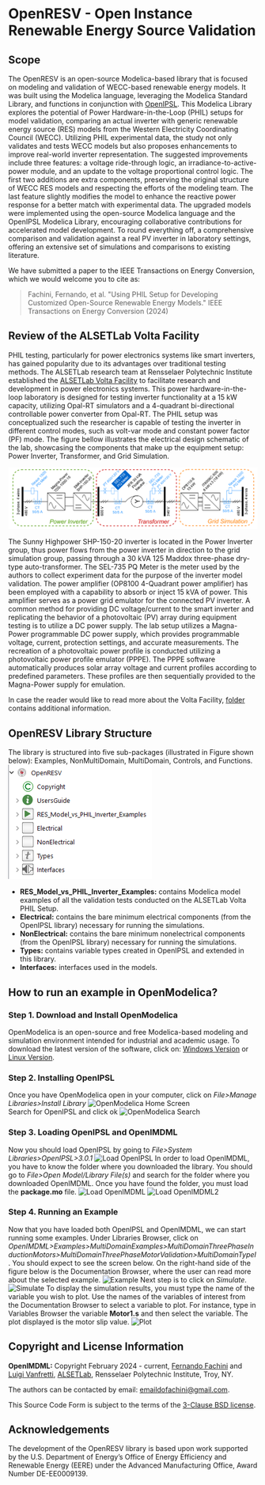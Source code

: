 # OpenRESV - Open Instance Renewable Energy Source Validation
## Scope
The OpenRESV is an open-source Modelica-based library that is focused on modeling and validation of WECC-based renewable energy models. It was built using the Modelica language, leveraging the Modelica Standard Library, and functions in conjunction with [OpenIPSL](https://github.com/OpenIPSL/OpenIPSL).
This Modelica Library explores the potential of Power Hardware-in-the-Loop (PHIL) setups for model validation, comparing an actual inverter with generic renewable energy source (RES) models from the Western Electricity Coordinating Council (WECC). 
Utilizing PHIL experimental data, the study not only validates and tests WECC models but also proposes enhancements to improve real-world inverter representation. 
The suggested improvements include three features: a voltage ride-through logic, an irradiance-to-active-power module, and an update to the voltage proportional control logic. 
The first two additions are extra components, preserving the original structure of WECC RES models and respecting the efforts of the modeling team. 
The last feature slightly modifies the model to enhance the reactive power response for a better match with experimental data. 
The upgraded models were implemented using the open-source Modelica language and the OpenIPSL Modelica Library, encouraging collaborative contributions for accelerated model development. 
To round everything off, a comprehensive comparison and validation against a real PV inverter in laboratory settings, offering an extensive set of simulations and comparisons to existing literature.

We have submitted a paper to the IEEE Transactions on Energy Conversion, which we would welcome you to cite as:

> Fachini, Fernando, et al. "Using PHIL Setup for Developing Customized Open-Source Renewable Energy Models." IEEE Transactions on Energy Conversion (2024)

## Review of the ALSETLab Volta Facility

PHIL testing, particularly for power electronics systems like smart inverters, has gained popularity due to its advantages over traditional testing methods.
The ALSETLab research team at Rensselaer Polytechnic Institute established the [ALSETLab Volta Facility](https://alsetlab.github.io/lab/ "Volta's Homepage") to facilitate research and development in power electronics systems.
This power hardware-in-the-loop laboratory is designed for testing inverter functionality at a 15 kW capacity, utilizing Opal-RT simulators and a 4-quadrant bi-directional controllable power converter from Opal-RT.
The PHIL setup was conceptualized such the researcher is capable of testing the inverter in different control modes, such as volt-var mode and constant power factor (PF) mode.
The figure bellow illustrates the electrical design schematic of the lab, showcasing the components that make up the equipment setup: Power Inverter, Transformer, and Grid Simulation.

![VoltaSetup](docs/Figures/VoltaSetup.png "ALSETLab Volta Facility Diagram")

The Sunny Highpower SHP-150-20 inverter is located in the Power Inverter group, thus power flows from the power inverter in direction to the grid simulation group, passing through a 30 kVA 125 Maddox three-phase dry-type auto-transformer. The SEL-735 PQ Meter is the meter used by the authors to collect experiment data for the purpose of the inverter model validation.
The power amplifier (OP8100 4-Quadrant power amplifier) has been employed with a capability to absorb or inject 15 kVA of power. This amplifier serves as a power grid emulator for the connected PV inverter. 
A common method for providing DC voltage/current to the smart inverter and replicating the behavior of a photovoltaic (PV) array during equipment testing is to utilize a DC power supply. 
The lab setup utilizes a Magna-Power programmable DC power supply, which provides programmable voltage, current, protection settings, and accurate measurements. 
The recreation of a photovoltaic power profile is conducted utilizing a photovoltaic power profile emulator (PPPE). 
The PPPE software automatically produces solar array voltage and current profiles according to predefined parameters. 
These profiles are then sequentially provided to the Magna-Power supply for emulation.

In case the reader would like to read more about the Volta Facility, [folder](docs/Lab_Documents "Folder with all the documents for the equipment utilized in the implementation of the Volta Facility") contains additional information.


## OpenRESV Library Structure
The library is structured into five sub-packages (illustrated in Figure shown below): Examples, NonMultiDomain, MultiDomain, Controls, and Functions.\
![Library Structure](docs/Figures/Library_Structure.png "Library Structure")
- **RES_Model_vs_PHIL_Inverter_Examples:** contains Modelica model examples of all the validation tests conducted on the ALSETLab Volta PHIL Setup.
- **Electrical:** contains the bare minimum electrical components (from the OpenIPSL library) necessary for running the simulations.
-  **NonElectrical:**  contains the bare minimum nonelectrical components (from the OpenIPSL library) necessary for running the simulations.
-  **Types:** contains variable types created in OpenIPSL and extended in this library.
-  **Interfaces:** interfaces used in the models.

## How to run an example in OpenModelica?

### **Step 1.** Download and Install OpenModelica 
OpenModelica is an open-source and free Modelica-based modeling and simulation environment intended for industrial and academic usage. To download the latest version of the software, click on: [Windows Version](https://openmodelica.org/download/download-windows/) or [Linux Version](https://openmodelica.org/download/download-linux/).

### Step 2. Installing OpenIPSL
Once you have OpenModelica open in your computer, click on *File>Manage Libraries>Install Library*
![OpenModelica Home Screen](docs/Figures/OpenModelicaHome.png "OpenModelica Home Screen")
<br/>
Search for OpenIPSL and click ok
![OpenModelica Search](docs/Figures/SearchOpenIPSL.png "Searching OpenIPSL")

### Step 3. Loading OpenIPSL and OpenIMDML
Now you should load OpenIPSL by going to *File>System Libraries>OpenIPSL>3.0.1*
![Load OpenIPSL](docs/Figures/LoadingOpenIPSL.png "Loading OpenIPSL")
In order to load OpenIMDML, you have to know the folder where you downloaded the library. You should go to *File>Open Model/Library File(s)* and search for the folder where you downloaded OpenIMDML. Once you have found the folder, you must load the **package.mo** file.
![Load OpenIMDML](docs/Figures/OpenIMDMLLOADING.png "Loading OpenIMDML")
![Load OpenIMDML2](docs/Figures/OpenIMDMLpackage.png "Open OpenIMDML")

### Step 4. Running an Example
Now that you have loaded both OpenIPSL and OpenIMDML, we can start running some examples.
Under Libraries Browser, click on *OpenIMDML>Examples>MultiDomainExamples>MultiDomainThreePhaseInductionMotors>MultiDomainThreePhaseMotorValidation>MultiDomainTypeI*. You should expect to see the screen below. On the right-hand side of the figure below is the Documentation Browser, where the user can read more about the selected example.
![Example](docs/Figures/ExampleScreenshot.png "Example")
Next step is to click on *Simulate*.
![Simulate](docs/Figures/Simulate.png "Simulate")
To display the simulation results, you must type the name of the variable you wish to plot. Use the names of the variables of interest from the Documentation Browser to select a variable to plot.
For instance, type in Variables Browser the variable **Motor1.s** and then select the variable. The plot displayed is the motor slip value.
![Plot](docs/Figures/Plot.png "Plot")



## Copyright and License Information

**OpenIMDML:** Copyright February 2024 - current, [Fernando Fachini](https://github.com/fachif) and [Luigi Vanfretti](https://github.com/lvanfretti), [ALSETLab](https://github.com/ALSETLab), Rensselaer Polytechnic Institute, Troy, NY.

The authors can be contacted by email: <a href="mailto:emaildofachini@gmail.com?subject=OpenIMDML_License">emaildofachini@gmail.com</a>.

This Source Code Form is subject to the terms of the [3-Clause BSD license](https://opensource.org/licenses/BSD-3-Clause).

## Acknowledgements

The development of the OpenRESV library is based upon work supported by the U.S. Department of Energy’s Office of Energy Efficiency and Renewable Energy (EERE) under the Advanced Manufacturing Office, Award Number DE-EE0009139.
